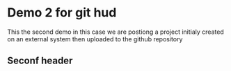 # Demo 2 for git hud 
This the second demo in this case we are postiong a project initialy created on an external system then
uploaded to the github repository

## Seconf header
